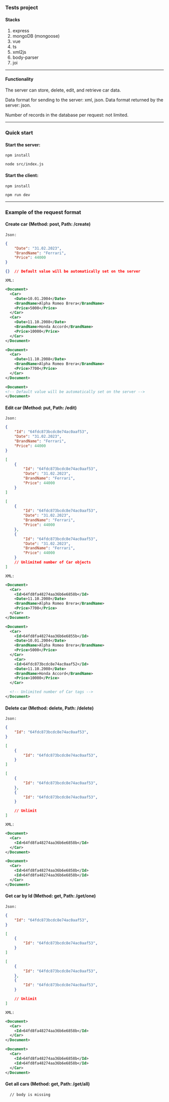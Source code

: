 ### Tests project

#### Stacks

1. express
2. mongoDB (mongoose)
3. vue
4. ts
5. xml2js
6. body-parser
7. joi

---

#### Functionality

The server can store, delete, edit, and retrieve car data.

Data format for sending to the server: xml, json.
Data format returned by the server: json.

Number of records in the database per request: not limited.

---

### Quick start

#### Start the server:

```JS
npm install
```

```JS
node src/index.js
```

#### Start the client:

```JS
npm install
```

```JS
npm run dev
```

---

### Example of the request format

#### Create car (Method: post, Path: /create)

`Json:`

```JSON
{
    "Date": "31.02.2023",
    "BrandName": "Ferrari",
    "Price": 44000
}
```

```JSON
{}  // Default value will be automatically set on the server
```

`XML:`

```XML
<Document>
  <Car>
    <Date>10.01.2004</Date>
    <BrandName>Alpha Romeo Brera</BrandName>
    <Price>5000</Price>
  </Car>
  <Car>
    <Date>11.10.2008</Date>
    <BrandName>Honda Accord</BrandName>
    <Price>10000</Price>
  </Car>
</Document>
```

```XML
<Document>
  <Car>
    <Date>11.10.2008</Date>
    <BrandName>Alpha Romeo Brera</BrandName>
    <Price>7700</Price>
  </Car>
</Document>
```

```XML
<Document>
<!-- Default value will be automatically set on the server -->
</Document>
```

#### Edit car (Method: put, Path: /edit)

`Json:`

```JSON
{
    "Id": "64fdc873bcdc8e74ac0aaf53",
    "Date": "31.02.2023",
    "BrandName": "Ferrari",
    "Price": 44000
}
```

```JSON
[
    {
        "Id": "64fdc873bcdc8e74ac0aaf53",
        "Date": "31.02.2023",
        "BrandName": "Ferrari",
        "Price": 44000
    }
]
```

```JSON
[
    {
        "Id": "64fdc873bcdc8e74ac0aaf53",
        "Date": "31.02.2023",
        "BrandName": "Ferrari",
        "Price": 44000
    },
    {
        "Id": "64fdc873bcdc8e74ac0aaf53",
        "Date": "31.02.2023",
        "BrandName": "Ferrari",
        "Price": 44000
    }
    // Unlimited number of Car objects
]
```

`XML:`

```XML
<Document>
  <Car>
    <Id>64fd8fa48274aa36b6e6858b</Id>
    <Date>11.10.2008</Date>
    <BrandName>Alpha Romeo Brera</BrandName>
    <Price>7700</Price>
  </Car>
</Document>
```

```XML
<Document>
  <Car>
    <Id>64fd8fa48274aa36b6e6855b</Id>
    <Date>10.01.2004</Date>
    <BrandName>Alpha Romeo Brera</BrandName>
    <Price>5000</Price>
  </Car>
    <Car>
    <Id>64fdc873bcdc8e74ac0aaf52</Id>
    <Date>11.10.2008</Date>
    <BrandName>Honda Accord</BrandName>
    <Price>10000</Price>
  </Car>

  <!-- Unlimited number of Car tags -->
</Document>
```

#### Delete car (Method: delete, Path: /delete)

`Json:`

```JSON
{
    "Id": "64fdc873bcdc8e74ac0aaf53",
}
```

```JSON
[
    {
        "Id": "64fdc873bcdc8e74ac0aaf53",
    }
]
```

```JSON
[
    {
        "Id": "64fdc873bcdc8e74ac0aaf53",
    },
    {
        "Id": "64fdc873bcdc8e74ac0aaf53",
    }

    // Unlimit
]
```

`XML:`

```XML
<Document>
  <Car>
    <Id>64fd8fa48274aa36b6e6858b</Id>
  </Car>
</Document>
```

```XML
<Document>
  <Car>
    <Id>64fd8fa48274aa36b6e6858b</Id>
    <Id>64fd8fa48274aa36b6e6858b</Id>
  </Car>
</Document>
```

#### Get car by Id (Method: get, Path: /get/one)

`Json:`

```JSON
{
    "Id": "64fdc873bcdc8e74ac0aaf53",
}
```

```JSON
[
    {
        "Id": "64fdc873bcdc8e74ac0aaf53",
    }
]
```

```JSON
[
    {
        "Id": "64fdc873bcdc8e74ac0aaf53",
    },
    {
        "Id": "64fdc873bcdc8e74ac0aaf53",
    }

    // Unlimit
]
```

`XML:`

```XML
<Document>
  <Car>
    <Id>64fd8fa48274aa36b6e6858b</Id>
  </Car>
</Document>
```

```XML
<Document>
  <Car>
    <Id>64fd8fa48274aa36b6e6858b</Id>
    <Id>64fd8fa48274aa36b6e6858b</Id>
  </Car>
</Document>
```

#### Get all cars (Method: get, Path: /get/all)

```JS
  // body is missing
```
